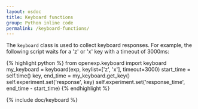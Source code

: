 ```yaml
---
layout: osdoc
title: Keyboard functions
group: Python inline code
permalink: /keyboard-functions/
---
```


The `keyboard` class is used to collect keyboard responses. For example, the following script waits for a 'z' or 'x' key with a timeout of 3000ms:

{% highlight python %}
from openexp.keyboard import keyboard
my_keyboard = keyboard(exp, keylist=['z', 'x'], timeout=3000)
start_time = self.time()
key, end_time = my_keyboard.get_key()
self.experiment.set('response', key)
self.experiment.set('response_time', end_time - start_time)
{% endhighlight %}

{% include doc/keyboard %}